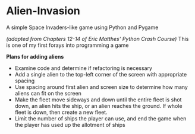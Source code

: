# Alien-Invasion
A simple Space Invaders-like game using Python and Pygame 

*(adapted from Chapters 12-14 of Eric Matthes' Python Crash Course)*
This is one of my first forays into programming a game

**Plans for adding aliens**
* Examine code and determine if refactoring is necessary
* Add a single alien to the top-left corner of the screen with appropriate spacing
* Use spacing around first alien and screen size to determine how many aliens can fit
    on the screen
* Make the fleet move sideways and down until the entire fleet is shot down, an alien
    hits the ship, or an alien reaches the ground. If whole fleet is down, then create
    a new fleet.
* Limit the number of ships the player can use, and end the game when the player has 
    used up the allotment of ships
